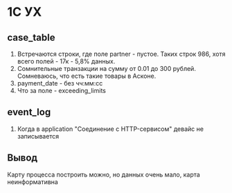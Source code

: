 # 1С УХ
## case_table
1. Встречаются строки, где поле partner - пустое. Таких строк 986, хотя всего полей - 17к - 5,8% данных. 
2. Сомнительные транзакции на сумму от 0.01 до 300 рублей. Сомневаюсь, что есть такие товары в Асконе.
3. payment_date - без чч:мм:сс
4. Что за поле - exceeding_limits

## event_log
1. Когда в application "Cоединение c HTTP-сервисом" девайс не записывается

## Вывод
Карту процесса построить можно, но данных очень мало, карта неинформативна
